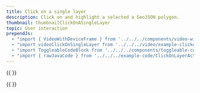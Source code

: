```yaml
---
title: Click on a single layer
description: Click on and highlight a selected a GeoJSON polygon.
thumbnail: thumbnailClickOnASingleLayer
topic: User interaction
prependJs:
  - "import { VideoWithDeviceFrame } from '../../../components/video-with-device-frame'"
  - "import videoClickOnSingleLayer from '../../../video/example-clickonsinglelayer.mp4'"
  - "import ToggleableCodeBlock from '../../../components/toggleable-code-block'"
  - "import { rawJavaCode } from '../../../example-code/ClickOnLayerActivity.js'"
---
```


{{
  <VideoWithDeviceFrame
    videoFile={videoClickOnSingleLayer}
    rotation="vertical"
    device="pixel-2"
  />
}}

<!-- Any notes about this example would go here.  -->

{{
  <ToggleableCodeBlock
    java={rawJavaCode}
  />
}}
